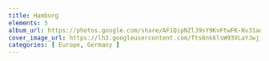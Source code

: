 ```yaml
---
title: Hamburg
elements: 5
album_url: https://photos.google.com/share/AF1QipNZlJ9sY9KvFtwFK-Nv31adGA4KAjMwIcC6pdzWpo6APkcGiU_1MCaERM0OdmUFXQ?key=Zlp6ZlJ6Q1Ywb05vZjZrUTlBU295RTB6OWI2Q0Zn
cover_image_url: https://lh3.googleusercontent.com/fts6nkklsW93VLaYJwjjdN3k6XhzrrXE02qWDSqTLlG7MNu2LYdgELdMl2uVlbLwSkpessXUVk7mc1VxdmJUCLpNLxn0Ih0j5gNUwewMrs509SwoF_UX0xqBSqBhbIg-YJW3_G0ITdnc09Otwu25M8TaEJqh5CJ2W3x15o9nWVTNag-axzA-wRcRV9vHvArCyMGx1552gM0k3foUKF1IeKTqdMNEsvHQDvlf2VAWZNV9IAae2pBG2VhigBxWMbPwoAGe37D6kbTsnFNk6yXC3m_rdYJEclSefVkKKcaqTTFoWVCttgwdDDoapI7EfDIfX3CQoQicdOIkKGtxBOqCFPS7zukO05OwIDGkWIPsljCn6xAhqMYHxtpQVy3LiYJEAwMa37LxqMt6JJFlFwnnke1H0gIdgrXRYsqFuOSp02SUxJxtovpzQ40ZrtVQLRr9nF0YH8dr9Bq06-9TcY2O0Y8WMhoziUAR7BwzzrWD6oI4D-v-aTSYkWEwfSaoQjp9UlMuMdqKx1dfDWMGTfhIZ6gbEvrq91udGYqmkUzlUlJMsILp4IF9e9t30lDIrstwoJVYneP3YK4HCRl2BXsbxNWyOoJzEz6J--1Yn-QcYNFxaNGazNk4zBAKASZSUWmqs2C3kn1fXkctOQ5S0qI1BLuFCA=s195-p-k-no
categories: [ Europe, Germany ]
---
```

